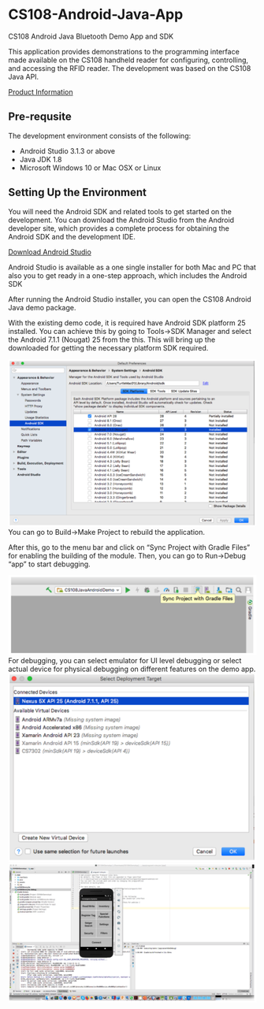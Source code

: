 # CS108-Android-Java-App

CS108 Android Java Bluetooth Demo App and SDK

This application provides demonstrations to the programming interface made available on the CS108 handheld reader for configuring, controlling, and accessing the RFID reader. The development was based on the CS108 Java API.

[Product Information](https://www.convergence.com.hk/cs108/)
<br>

## Pre-requsite 

The development environment consists of the following:
- Android Studio 3.1.3 or above
- Java JDK 1.8
- Microsoft Windows 10 or Mac OSX or Linux

## Setting Up the Environment

You will need the Android SDK and related tools to get started on the development.  You can download the Android Studio from the Android developer site, which provides a complete process for obtaining the Android SDK and the development IDE.  

[Download Android Studio](https://developer.android.com/studio/)

Android Studio is available as a one single installer for both Mac and PC that also you to get ready in a one-step approach, which includes the Android SDK 

After running the Android Studio installer, you can open the CS108 Android Java demo package.  


With the existing demo code, it is required have Android SDK platform 25 installed.  You can achieve this by going to Tools->SDK Manager and select the Android 7.1.1 (Nougat) 25 from the this.  This will bring up the downloaded for getting the necessary platform SDK required.

<img src="app_img/CS108-AndroidSDK.png" width="600"/>
<br>
You can go to Build->Make Project to rebuild the application.

After this, go to the menu bar and click on “Sync Project with Gradle Files” for enabling the building of the module.  Then, you can go to Run->Debug “app” to start debugging.

<img src="app_img/CS108-syncCradleFile.png" width="600"/><br>
For debugging, you can select emulator for UI level debugging or select actual device for physical debugging on different features on the demo app. <br>
<img src="app_img/CS108-selectAndroidDevice.png" width="600"/><br>
<img src="app_img/CS108-AndroidStudio.png" width="600"/>
